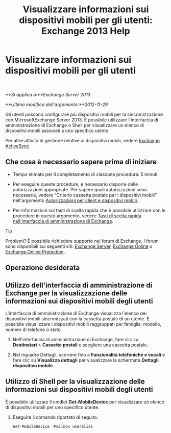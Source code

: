 ﻿---
title: 'Visualizzare informazioni sui dispositivi mobili per gli utenti: Exchange 2013 Help'
TOCTitle: Visualizzare informazioni sui dispositivi mobili per gli utenti
ms:assetid: 4fd263c0-ad61-416c-bd68-339bf66605cf
ms:mtpsurl: https://technet.microsoft.com/it-it/library/Aa997974(v=EXCHG.150)
ms:contentKeyID: 50480585
ms.date: 05/22/2018
mtps_version: v=EXCHG.150
ms.translationtype: MT
---

# Visualizzare informazioni sui dispositivi mobili per gli utenti

 

_**Si applica a:**Exchange Server 2013_

_**Ultima modifica dell'argomento:**2012-11-29_

Gli utenti possono configurare più dispositivi mobili per la sincronizzazione con MicrosoftExchange Server 2013. È possibile utilizzare l'interfaccia di amministrazione di Exchange o Shell per visualizzare un elenco di dispositivi mobili associati a uno specifico utente.

Per altre attività di gestione relative ai dispositivi mobili, vedere [Exchange ActiveSync](exchange-activesync-exchange-2013-help.md).

## Che cosa è necessario sapere prima di iniziare

  - Tempo stimato per il completamento di ciascuna procedura: 5 minuti.

  - Per eseguire queste procedure, è necessario disporre delle autorizzazioni appropriate. Per sapere quali autorizzazioni sono necessarie, vedere "Criterio cassetta postale per i dispositivi mobili" nell'argomento [Autorizzazioni per client e dispositivi mobili](clients-and-mobile-devices-permissions-exchange-2013-help.md).

  - Per informazioni sui tasti di scelta rapida che è possibile utilizzare con le procedure in questo argomento, vedere [Tasti di scelta rapida nell'interfaccia di amministrazione di Exchange](keyboard-shortcuts-in-the-exchange-admin-center-exchange-online-protection-help.md).


> [!TIP]
> Problemi? È possibile richiedere supporto nei forum di Exchange. I forum sono disponibili sui seguenti siti: <A href="https://go.microsoft.com/fwlink/p/?linkid=60612">Exchange Server</A>, <A href="https://go.microsoft.com/fwlink/p/?linkid=267542">Exchange Online</A> o <A href="https://go.microsoft.com/fwlink/p/?linkid=285351">Exchange Online Protection</A>..



## Operazione desiderata

## Utilizzo dell'interfaccia di amministrazione di Exchange per la visualizzazione delle informazioni sui dispositivi mobili degli utenti

L'interfaccia di amministrazione di Exchange visualizza l'elenco dei dispositivi mobili sincronizzati con la cassetta postale di un utente. È possibile visualizzare i dispositivi mobili raggruppati per famiglia, modello, numero di telefono o stato.

1.  Nell'interfaccia di amministrazione di Exchange, fare clic su **Destinatari** \> **Cassette postali** e scegliere una cassetta postale.

2.  Nel riquadro Dettagli, scorrere fino a **Funzionalità telefoniche e vocali** e fare clic su **Visualizza dettagli** per visualizzare la schermata **Dettagli dispositivo mobile**.

## Utilizzo di Shell per la visualizzazione delle informazioni sui dispositivi mobili degli utenti

È possibile utilizzare il cmdlet **Get-MobileDevice** per visualizzare un elenco di dispositivi mobili per uno specifico utente.

1.  Eseguire il comando riportato di seguito.
    
        Get-MobileDevice -Mailbox useralias

